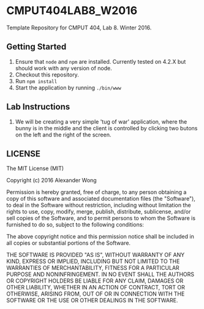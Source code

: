 # CMPUT404LAB8_W2016

Template Repository for CMPUT 404, Lab 8. Winter 2016.

## Getting Started

1. Ensure that `node` and `npm` are installed. Currently tested on 4.2.X but should work with any version of node.
2. Checkout this repository.
3. Run `npm install`
4. Start the application by running `./bin/www`

## Lab Instructions

1. We will be creating a very simple 'tug of war' application, where the bunny is in the middle and the client is controlled by clicking two butons on the left and the right of the screen.

## LICENSE

The MIT License (MIT)

Copyright (c) 2016 Alexander Wong

Permission is hereby granted, free of charge, to any person obtaining a copy
of this software and associated documentation files (the "Software"), to deal
in the Software without restriction, including without limitation the rights
to use, copy, modify, merge, publish, distribute, sublicense, and/or sell
copies of the Software, and to permit persons to whom the Software is
furnished to do so, subject to the following conditions:

The above copyright notice and this permission notice shall be included in all
copies or substantial portions of the Software.

THE SOFTWARE IS PROVIDED "AS IS", WITHOUT WARRANTY OF ANY KIND, EXPRESS OR
IMPLIED, INCLUDING BUT NOT LIMITED TO THE WARRANTIES OF MERCHANTABILITY,
FITNESS FOR A PARTICULAR PURPOSE AND NONINFRINGEMENT. IN NO EVENT SHALL THE
AUTHORS OR COPYRIGHT HOLDERS BE LIABLE FOR ANY CLAIM, DAMAGES OR OTHER
LIABILITY, WHETHER IN AN ACTION OF CONTRACT, TORT OR OTHERWISE, ARISING FROM,
OUT OF OR IN CONNECTION WITH THE SOFTWARE OR THE USE OR OTHER DEALINGS IN THE
SOFTWARE.
